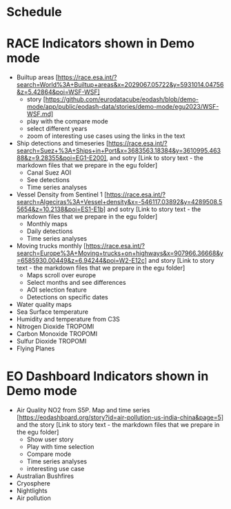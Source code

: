 # Schedule


# RACE Indicators shown in Demo mode

- Builtup areas [https://race.esa.int/?search=World%3A+Builtup+areas&x=2029067.05722&y=5931014.04756&z=5.42864&poi=WSF-WSF]
  - story [https://github.com/eurodatacube/eodash/blob/demo-mode/app/public/eodash-data/stories/demo-mode/egu2023/WSF-WSF.md]
  - play with the compare mode
  - select different years
  - zoom of interesting use cases using the links in the text
- Ship detections and timeseries [https://race.esa.int/?search=Suez+%3A+Ships+in+Port&x=3683563.18384&y=3610995.46388&z=9.28355&poi=EG1-E200], and sotry [Link to story text - the markdown files that we prepare in the egu folder]
  - Canal Suez AOI
  - See detections
  - Time series analyses
- Vessel Density from Sentinel 1 [https://race.esa.int/?search=Algeciras%3A+Vessel+density&x=-546117.03892&y=4289508.55654&z=10.2138&poi=ES1-E1b] and sotry [Link to story text - the markdown files that we prepare in the egu folder]
  - Monthly maps
  - Daily detections
  - Time series analyses
- Moving trucks monthly [https://race.esa.int/?search=Europe%3A+Moving+trucks+on+highways&x=907966.36668&y=6585930.00449&z=6.94244&poi=W2-E12c] and story [Link to story text - the markdown files that we prepare in the egu folder]
  - Maps scroll over europe
  - Select months and see differences
  - AOI selection feature
  - Detections on specific dates 
- Water quality maps
- Sea Surface temperature
- Humidity and temperature from C3S
- Nitrogen Dioxide TROPOMI
- Carbon Monoxide TROPOMI
- Sulfur Dioxide TROPOMI
- Flying Planes


# EO Dashboard Indicators shown in Demo mode

- Air Quality NO2 from S5P. Map and time series [https://eodashboard.org/story?id=air-pollution-us-india-china&page=5] and the story [Link to story text - the markdown files that we prepare in the egu folder]
  - Show user story
  - Play with time selection
  - Compare mode
  - Time series analyses
  - interesting use case
- Australian Bushfires
- Cryosphere
- Nightlights
- Air pollution
